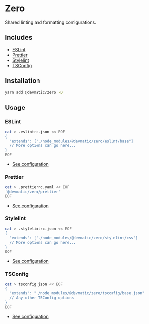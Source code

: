 # Zero

Shared linting and formatting configurations.

## Includes

- [ESLint](#eslint)
- [Prettier](#prettier)
- [Stylelint](#stylelint)
- [TSConfig](#tsconfig)

## Installation

```sh
yarn add @devmatic/zero -D
```

## Usage

### ESLint

```sh
cat > .eslintrc.json << EOF
{
  "extends": ["./node_modules/@devmatic/zero/eslint/base"]
  // More options can go here...
}
EOF
```

- [See configuration](./eslint)

### Prettier

```sh
cat > .prettierrc.yaml << EOF
'@devmatic/zero/prettier'
EOF
```

- [See configuration](./prettier)

### Stylelint

```sh
cat > .stylelintrc.json << EOF
{
  "extends": ["./node_modules/@devmatic/zero/stylelint/css"]
  // More options can go here...
}
EOF
```

- [See configuration](./stylelint)

### TSConfig

```sh
cat > tsconfig.json << EOF
{
  "extends": "./node_modules/@devmatic/zero/tsconfig/base.json"
  // Any other TSConfig options
}
EOF
```

- [See configuration](./tsconfig)
